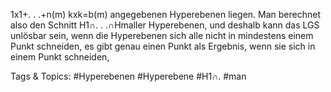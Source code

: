 1x1+. . .+n(m)
kxk=b(m)
angegebenen Hyperebenen liegen. Man berechnet also den Schnitt H1∩. . .∩Hmaller Hyperebenen,
und deshalb kann das LGS unlösbar sein, wenn die Hyperebenen sich alle nicht in mindestens einem
Punkt schneiden, es gibt genau einen Punkt als Ergebnis, wenn sie sich in einem Punkt schneiden,

   Tags & Topics:
   #Hyperebenen
   #Hyperebene
   #H1∩.
   #man